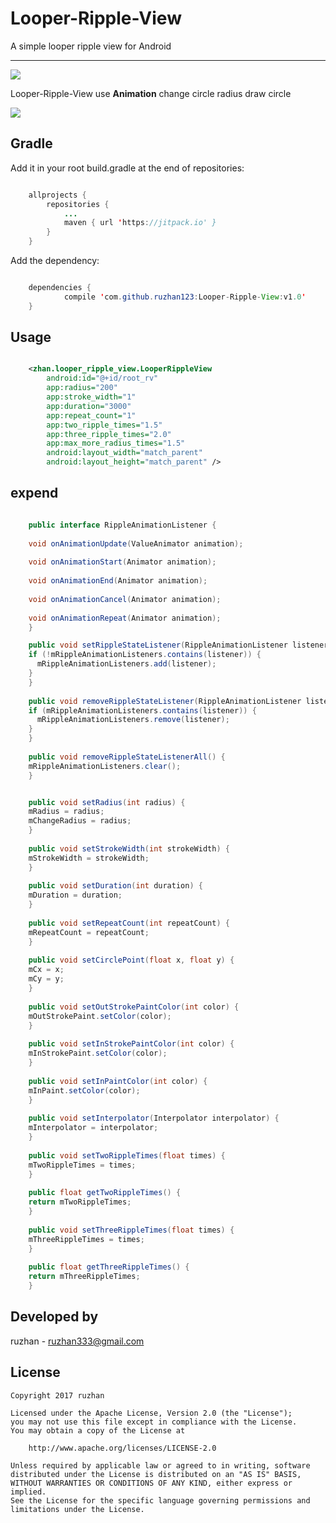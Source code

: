 
Looper-Ripple-View
===============

A simple looper ripple view for Android


-----


![](https://github.com/ruzhan123/RippleView/raw/master/gif/ripple.gif)




Looper-Ripple-View use **Animation** change circle radius draw circle

[![](https://jitpack.io/v/ruzhan123/Looper-Ripple-View.svg)](https://jitpack.io/#ruzhan123/Looper-Ripple-View)

Gradle
------

Add it in your root build.gradle at the end of repositories:


```java

	allprojects {
		repositories {
			...
			maven { url 'https://jitpack.io' }
		}
	}
```

Add the dependency:


```java

	dependencies {
	        compile 'com.github.ruzhan123:Looper-Ripple-View:v1.0'
	}
```

Usage
-----

```xml

	<zhan.looper_ripple_view.LooperRippleView
	    android:id="@+id/root_rv"
	    app:radius="200"
	    app:stroke_width="1"
	    app:duration="3000"
	    app:repeat_count="1"
	    app:two_ripple_times="1.5"
	    app:three_ripple_times="2.0"
	    app:max_more_radius_times="1.5"
	    android:layout_width="match_parent"
	    android:layout_height="match_parent" />
```

expend
-------


```java

	public interface RippleAnimationListener {
	
	void onAnimationUpdate(ValueAnimator animation);
	
	void onAnimationStart(Animator animation);
	
	void onAnimationEnd(Animator animation);
	
	void onAnimationCancel(Animator animation);
	
	void onAnimationRepeat(Animator animation);
	}

	public void setRippleStateListener(RippleAnimationListener listener) {
	if (!mRippleAnimationListeners.contains(listener)) {
	  mRippleAnimationListeners.add(listener);
	}
	}
	
	public void removeRippleStateListener(RippleAnimationListener listener) {
	if (mRippleAnimationListeners.contains(listener)) {
	  mRippleAnimationListeners.remove(listener);
	}
	}
	
	public void removeRippleStateListenerAll() {
	mRippleAnimationListeners.clear();
	}
```

```java

	public void setRadius(int radius) {
	mRadius = radius;
	mChangeRadius = radius;
	}
	
	public void setStrokeWidth(int strokeWidth) {
	mStrokeWidth = strokeWidth;
	}
	
	public void setDuration(int duration) {
	mDuration = duration;
	}
	
	public void setRepeatCount(int repeatCount) {
	mRepeatCount = repeatCount;
	}
	
	public void setCirclePoint(float x, float y) {
	mCx = x;
	mCy = y;
	}
	
	public void setOutStrokePaintColor(int color) {
	mOutStrokePaint.setColor(color);
	}
	
	public void setInStrokePaintColor(int color) {
	mInStrokePaint.setColor(color);
	}
	
	public void setInPaintColor(int color) {
	mInPaint.setColor(color);
	}
	
	public void setInterpolator(Interpolator interpolator) {
	mInterpolator = interpolator;
	}
	
	public void setTwoRippleTimes(float times) {
	mTwoRippleTimes = times;
	}
	
	public float getTwoRippleTimes() {
	return mTwoRippleTimes;
	}
	
	public void setThreeRippleTimes(float times) {
	mThreeRippleTimes = times;
	}
	
	public float getThreeRippleTimes() {
	return mThreeRippleTimes;
	}

```

Developed by
-------

 ruzhan - <a href='javascript:'>ruzhan333@gmail.com</a>


License
-------

    Copyright 2017 ruzhan

    Licensed under the Apache License, Version 2.0 (the "License");
    you may not use this file except in compliance with the License.
    You may obtain a copy of the License at

        http://www.apache.org/licenses/LICENSE-2.0

    Unless required by applicable law or agreed to in writing, software
    distributed under the License is distributed on an "AS IS" BASIS,
    WITHOUT WARRANTIES OR CONDITIONS OF ANY KIND, either express or implied.
    See the License for the specific language governing permissions and
    limitations under the License.
